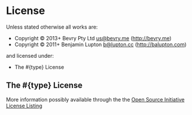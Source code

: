 
<!-- LICENSEFILE/ -->

# License

Unless stated otherwise all works are:

- Copyright &copy; 2013+ Bevry Pty Ltd <us@bevry.me> (http://bevry.me)
- Copyright &copy; 2011+ Benjamin Lupton <b@lupton.cc> (http://balupton.com)

and licensed under:

- The #{type} License

## The #{type} License
More information possibly available through the the [Open Source Initiative License Listing](http://opensource.org/licenses/alphabetical)

<!-- /LICENSEFILE -->


